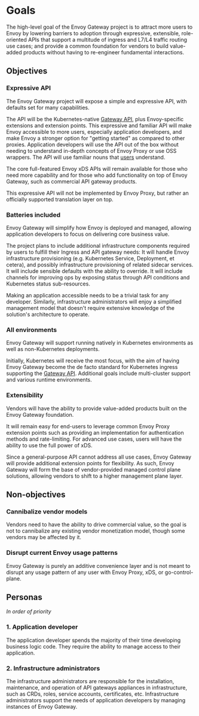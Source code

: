 # Goals

The high-level goal of the Envoy Gateway project is to attract more users to Envoy by lowering barriers to adoption
through expressive, extensible, role-oriented APIs that support a multitude of ingress and L7/L4 traffic routing
use cases; and provide a common foundation for vendors to build value-added products without having to re-engineer
fundamental interactions.

## Objectives

### Expressive API

The Envoy Gateway project will expose a simple and expressive API, with defaults set for many capabilities.

The API will be the Kubernetes-native [Gateway API][], plus Envoy-specific extensions and extension points.  This
expressive and familiar API will make Envoy accessible to more users, especially application developers, and make Envoy
a stronger option for "getting started" as compared to other proxies.  Application developers will use the API out of
the box without needing to understand in-depth concepts of Envoy Proxy or use OSS wrappers.  The API will use familiar
nouns that [users](#personas) understand.

The core full-featured Envoy xDS APIs will remain available for those who need more capability and for those who
add functionality on top of Envoy Gateway, such as commercial API gateway products.

This expressive API will not be implemented by Envoy Proxy, but rather an officially supported translation layer
on top.

### Batteries included

Envoy Gateway will simplify how Envoy is deployed and managed, allowing application developers to focus on
delivering core business value.

The project plans to include additional infrastructure components required by users to fulfill their Ingress and API
gateway needs: It will handle Envoy infrastructure provisioning (e.g. Kubernetes Service, Deployment, et cetera), and
possibly infrastructure provisioning of related sidecar services.  It will include sensible defaults with the ability to
override.  It will include channels for improving ops by exposing status through API conditions and Kubernetes status
sub-resources.

Making an application accessible needs to be a trivial task for any developer. Similarly, infrastructure administrators
will enjoy a simplified management model that doesn't require extensive knowledge of the solution's architecture to
operate.

### All environments

Envoy Gateway will support running natively in Kubernetes environments as well as non-Kubernetes deployments.

Initially, Kubernetes will receive the most focus, with the aim of having Envoy Gateway become the de facto
standard for Kubernetes ingress supporting the [Gateway API][].
Additional goals include multi-cluster support and various runtime environments.

### Extensibility
Vendors will have the ability to provide value-added products built on the Envoy Gateway foundation.

It will remain easy for end-users to leverage common Envoy Proxy extension points such as providing an implementation
for authentication methods and rate-limiting.  For advanced use cases, users will have the ability to use the full power
of xDS.

Since a general-purpose API cannot address all use cases, Envoy Gateway will provide additional extension points
for flexibility. As such, Envoy Gateway will form the base of vendor-provided managed control plane solutions,
allowing vendors to shift to a higher management plane layer.

## Non-objectives

### Cannibalize vendor models
Vendors need to have the ability to drive commercial value, so the goal is not to cannibalize any existing vendor
monetization model, though some vendors may be affected by it.

### Disrupt current Envoy usage patterns
Envoy Gateway is purely an additive convenience layer and is not meant to disrupt any usage pattern of any user
with Envoy Proxy, xDS, or go-control-plane.

## Personas
_In order of priority_

### 1. Application developer
The application developer spends the majority of their time developing business logic code.  They require the ability to
manage access to their application.

### 2. Infrastructure administrators
The infrastructure administrators are responsible for the installation, maintenance, and operation of
API gateways appliances in infrastructure, such as CRDs, roles, service accounts, certificates, etc.
Infrastructure administrators support the needs of application developers by managing instances of Envoy Gateway.

[Gateway API]: https://gateway-api.sigs.k8s.io/
